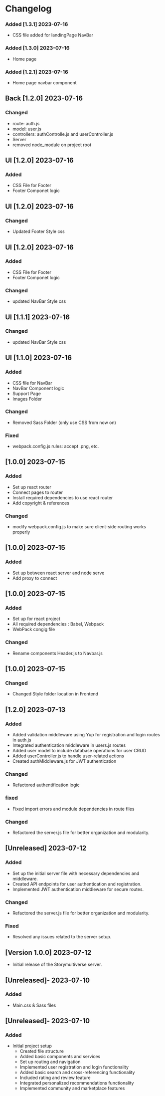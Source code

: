 # Changelog

### Added [1.3.1] 2023-07-16

- CSS file added for landingPage NavBar
### Added [1.3.0] 2023-07-16

- Home page 
### Added [1.2.1] 2023-07-16

- Home page navbar component

## Back [1.2.0] 2023-07-16

### Changed

- route: auth.js
- model: user.js
- controllers: authControlle.js and userController.js
- Server
- removed node_module on project root

## UI [1.2.0] 2023-07-16

### Added

- CSS File for Footer
- Footer Componet logic

## UI [1.2.0] 2023-07-16

### Changed

- Updated Footer Style css

## UI [1.2.0] 2023-07-16

### Added

- CSS File for Footer
- Footer Componet logic

### Changed

- updated NavBar Style css

## UI [1.1.1] 2023-07-16

### Changed

- updated NavBar Style css

## UI [1.1.0] 2023-07-16

### Added

- CSS file for NavBar
- NavBar Component logic
- Support Page
- Images Folder

### Changed

- Removed Sass Folder (only use CSS from now on)

### Fixed

- webpack.config.js rules: accept .png, etc.

## [1.0.0] 2023-07-15

### Added

- Set up react router
- Connect pages to router
- Install required dependencies to use react router
- Add copyright & references

### Changed

- modify webpack.config.js to make sure client-side routing works properly

## [1.0.0] 2023-07-15

### Added

- Set up between react server and node serve
- Add proxy to connect

## [1.0.0] 2023-07-15

### Added

- Set up for react project
- All required dependencies : Babel, Webpack
- WebPack congig file

### Changed

- Rename components Header.js to Navbar.js

## [1.0.0] 2023-07-15

### Changed

- Changed Style folder location in Frontend

## [1.2.0] 2023-07-13

### Added

- Added validation middleware using Yup for registration and login routes in auth.js
- Integrated authentication middleware in users.js routes
- Added user model to include database operations for user CRUD
- Added userController.js to handle user-related actions
- Created authMiddleware.js for JWT authentication

### Changed

- Refactored authentification logic

### fixed

- Fixed import errors and module dependencies in route files

### Changed

- Refactored the server.js file for better organization and modularity.

## [Unreleased] 2023-07-12

### Added

- Set up the initial server file with necessary dependencies and middleware.
- Created API endpoints for user authentication and registration.
- Implemented JWT authentication middleware for secure routes.

### Changed

- Refactored the server.js file for better organization and modularity.

### Fixed

- Resolved any issues related to the server setup.

## [Version 1.0.0] 2023-07-12

- Initial release of the Storymultiverse server.

## [Unreleased]- 2023-07-10

### Added

- Main.css & Sass files

## [Unreleased]- 2023-07-10

### Added

- Initial project setup
  - Created file structure
  - Added basic components and services
  - Set up routing and navigation
  - Implemented user registration and login functionality
  - Added basic search and cross-referencing functionality
  - Included rating and review feature
  - Integrated personalized recommendations functionality
  - Implemented community and marketplace features
